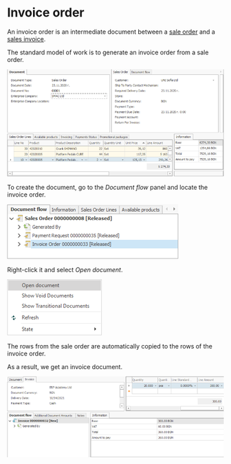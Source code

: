 # Invoice order

An invoice order is an intermediate document between a [sale order](https://docs.erp.net/winclient/step-by-step/sales-order.html) and a [sales invoice](https://docs.erp.net/winclient/step-by-step/sales-invoice.html). 

The standard model of work is to generate an invoice order from a sale order.

![Invoice Order](pictures/io1.png)

To create the document, go to the *Document flow* panel and locate the invoice order.

![Invoice order](pictures/salesnvo.png)

Right-click it and select *Open document*.

![Invoice order](pictures/salinvo1.png)

The rows from the sale order are automatically copied to the rows of the invoice order.

As a result, we get an invoice document.

![Invoice order](pictures/salinvo5.png)

